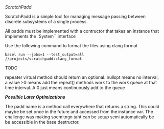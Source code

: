 *ScratchPadd*

ScratchPadd is a simple tool for managing message passing between discrete subsystems of a single process. 

All padds must be implemented with a contructor that takes an instance that implements the `System`` interface

Use the following command to format the files using clang format
```
bazel run --jobs=1 --test_output=all //projects/scratchpadd:clang_format
```

TODO

repeater virtual method should return an optional. nullopt means no interval, a value >0 means add the repeat() methods work to the work queue at that time interval. A 0 just means continuously add to the queue

***Possible Later Optimizations***

The padd name is a method call everywhere that returns a string. This could maybe be set once in the future and accessed from the instance var. The challenge was making soemitngn taht can be setup semi automatically be be accessible in the base destructor.